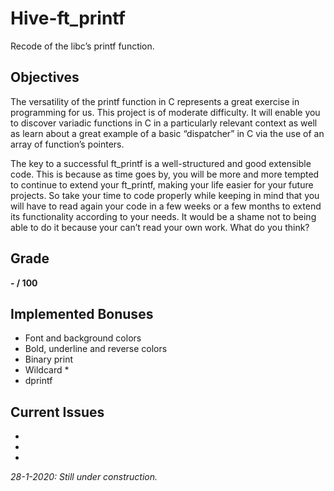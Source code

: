 # Hive-ft_printf
Recode of the libc’s printf function.

## Objectives
 
The versatility of the printf function in C represents a great exercise in programming for
us. This project is of moderate difficulty. It will enable you to discover variadic functions
in C in a particularly relevant context as well as learn about a great example of a basic
“dispatcher” in C via the use of an array of function’s pointers.

The key to a successful ft_printf is a well-structured and good extensible code. This
is because as time goes by, you will be more and more tempted to continue to extend
your ft_printf, making your life easier for your future projects. So take your time to
code properly while keeping in mind that you will have to read again your code in a few
weeks or a few months to extend its functionality according to your needs. It would be a
shame not to being able to do it because your can’t read your own work. What do you think?

## Grade

**- / 100**

## Implemented Bonuses
* Font and background colors
* Bold, underline and reverse colors
* Binary print
* Wildcard *
* dprintf

## Current Issues
*
*
*

_28-1-2020: Still under construction._
